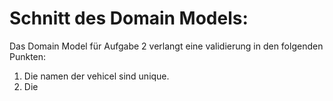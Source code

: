# Schnitt des Domain Models:

Das Domain Model für Aufgabe 2 verlangt eine validierung in den folgenden Punkten:

1. Die namen der vehicel sind unique.
2. Die 